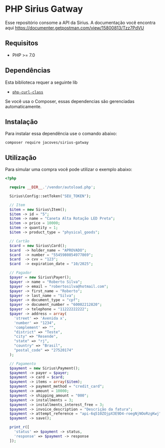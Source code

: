# PHP Sirius Gatway

Esse repositório consome a API da Sirius. A documentação você encontra aqui https://documenter.getpostman.com/view/15800813/Tzz7PdVU

## Requisitos

* PHP >= 7.0

## Dependências

  Esta biblioteca requer a seguinte lib

  - [`php-curl-class`](https://github.com/php-curl-class/php-curl-class)

  Se você usa o Composer, essas dependencias são gerenciadas automaticamente.

## Instalação

Para instalar essa dependência use o comando abaixo:
```shell
composer require jacoves/sirius-gatway
```

## Utilização

Para simular uma compra você pode utilizar o exemplo abaixo:

```php
<?php

  require __DIR__.'/vendor/autoload.php';

  Sirius\Config::setToken("SEU_TOKEN");

  // Item
  $item = new Sirius\Item();
  $item -> id = "5";
  $item -> name = "Caneta Alta Rotação LED Preta";
  $item -> price = 10000;
  $item -> quantity = 1;
  $item -> product_type = "physical_goods";

  // Cartão
  $card = new Sirius\Card();
  $card  -> holder_name = "APROVADO";
  $card  -> number = "5545980854977869";
  $card  -> cvv = "123";
  $card  -> expiration_date = "10/2025";

  // Pagador
  $payer = new Sirius\Payer();
  $payer -> name = "Roberto Silva";
  $payer -> email = "robertosilva@hotmail.com";
  $payer -> first_name = "Roberto";
  $payer -> last_name = "Silva";
  $payer -> document_type = "cpf";
  $payer -> document_number = "60002212820";
  $payer -> telephone = "11222222222";
  $payer -> address = array(
    'street' => 'Avenida x',
    'number' => "1234",
    'complement' => "",
    "district" => "Teste",
    "city" => "Resende",
    "state" => "rj",
    "country" => "Brasil",
    "postal_code" => "27520174"
  );

  // Pagamento
  $payment = new Sirius\Payment();
  $payment -> payer = $payer;
  $payment -> card = $card;
  $payment -> items = array($item);
  $payment -> payment_method = "credit_card";
  $payment -> amount = 10000;
  $payment -> shipping_amount = "000";
  $payment -> installments = 3;
  $payment -> installments_interest_free = 3;
  $payment -> invoice_description = "Descrição da fatura";
  $payment -> attempt_reference = "api-6q510ZOjpX3E9D4-roegNjNOoRzgKwj";
  $payment -> save();

  print_r([
    'status' => $payment -> status,
    'response' => $payment -> response
  ]);
```

